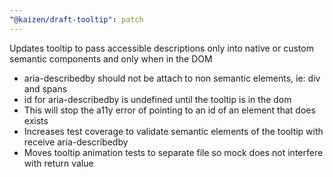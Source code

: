 ```yaml
---
"@kaizen/draft-tooltip": patch
---
```


Updates tooltip to pass accessible descriptions only into native or custom semantic components and only when in the DOM
 - aria-describedby should not be attach to non semantic elements, ie: div and spans
 - id for aria-describedby is undefined until the tooltip is in the dom
  - This will stop the a11y error of pointing to an id of an element that does exists
 - Increases test coverage to validate semantic elements of the tooltip with receive aria-describedby
 - Moves tooltip animation tests to separate file so mock does not interfere with return value

